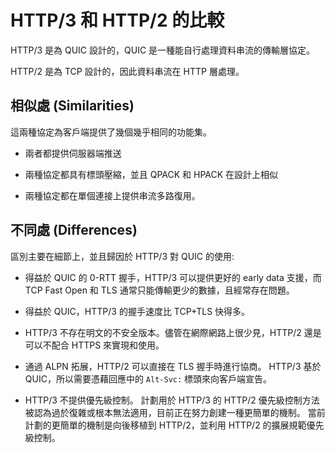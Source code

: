 # HTTP/3 和 HTTP/2 的比較

HTTP/3 是為 QUIC 設計的，QUIC 是一種能自行處理資料串流的傳輸層協定。

HTTP/2 是為 TCP 設計的，因此資料串流在 HTTP 層處理。

## 相似處 (Similarities)

這兩種協定為客戶端提供了幾個幾乎相同的功能集。

- 兩者都提供伺服器端推送

- 兩種協定都具有標頭壓縮，並且 QPACK 和 HPACK 在設計上相似

- 兩種協定都在單個連接上提供串流多路復用。

## 不同處 (Differences)

區別主要在細節上，並且歸因於 HTTP/3 對 QUIC 的使用:

- 得益於 QUIC 的 0-RTT 握手，HTTP/3 可以提供更好的 early data 支援，而 TCP Fast Open 和 TLS 通常只能傳輸更少的數據，且經常存在問題。

- 得益於 QUIC，HTTP/3 的握手速度比 TCP+TLS 快得多。

- HTTP/3 不存在明文的不安全版本。儘管在網際網路上很少見，HTTP/2 還是可以不配合 HTTPS 來實現和使用。

- 通過 ALPN 拓展，HTTP/2 可以直接在 TLS 握手時進行協商。
  HTTP/3 基於 QUIC，所以需要憑藉回應中的 `Alt-Svc:` 標頭來向客戶端宣告。

- HTTP/3 不提供優先級控制。
  計劃用於 HTTP/3 的 HTTP/2 優先級控制方法被認為過於復雜或根本無法適用，目前正在努力創建一種更簡單的機制。 當前計劃的更簡單的機制是向後移植到 HTTP/2，並利用 HTTP/2 的擴展規範優先級控制。
